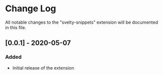 # Change Log

All notable changes to the "svelty-snippets" extension will be documented in this file.

## [0.0.1] - 2020-05-07

### Added

- Initial release of the extension
